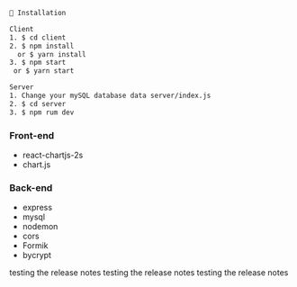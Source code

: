 ```bash
📗 Installation

Client
1. $ cd client
2. $ npm install 
  or $ yarn install
3. $ npm start 
 or $ yarn start

Server
1. Change your mySQL database data server/index.js
2. $ cd server
3. $ npm rum dev
```



### Front-end
* react-chartjs-2s
* chart.js
### Back-end
* express
* mysql
* nodemon
* cors
* Formik
* bycrypt

testing the release notes
testing the release notes
testing the release notes
